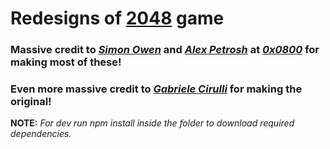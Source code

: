 Redesigns of [2048](jamesafk.github.io/2048reworks/) game
========================================================================

### Massive credit to [*Simon Owen*](https://github.com/s10wen) and [*Alex Petrosh*](https://github.com/petrosh) at [*0x0800*](https://github.com/0x0800) for making most of these!
### Even more massive credit to [*Gabriele Cirulli*](https://github.com/gabrielecirulli) for making the original!

**NOTE:** *For dev run npm install inside the folder to download required dependencies.*
